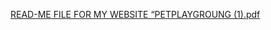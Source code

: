 [READ-ME FILE FOR MY WEBSITE “PETPLAYGROUNG (1).pdf](https://github.com/DavidWeb105/set08101/files/15081360/READ-ME.FILE.FOR.MY.WEBSITE.PETPLAYGROUNG.1.pdf)
